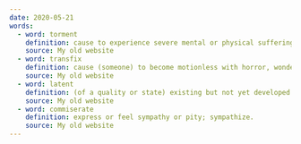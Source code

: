 ```yaml
---
date: 2020-05-21
words:
  - word: torment
    definition: cause to experience severe mental or physical suffering.
    source: My old website
  - word: transfix
    definition: cause (someone) to become motionless with horror, wonder, or astonishment.
    source: My old website
  - word: latent
    definition: (of a quality or state) existing but not yet developed or manifest; hidden or concealed.
    source: My old website
  - word: commiserate
    definition: express or feel sympathy or pity; sympathize.
    source: My old website
---
```

